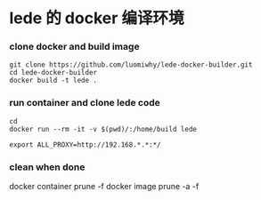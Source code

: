 # lede 的 docker 编译环境

### clone docker and build image

```
git clone https://github.com/luomiwhy/lede-docker-builder.git
cd lede-docker-builder
docker build -t lede .
```

### run container and clone lede code

```
cd 
docker run --rm -it -v $(pwd)/:/home/build lede

export ALL_PROXY=http://192.168.*.*:*/
```

### clean when done

docker container prune -f
docker image prune -a -f


